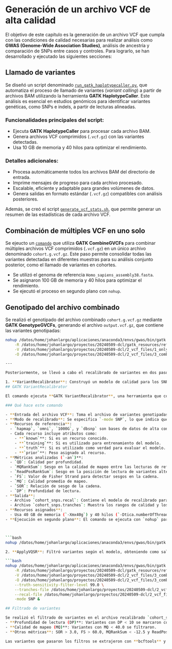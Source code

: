 # Generación de un archivo VCF de alta calidad

El objetivo de este capítulo es la generación de un archivo VCF que cumpla con las condiciones de calidad necesarias para realizar análisis como **GWAS (Genome-Wide Association Studies)**, análisis de ancestría y comparación de SNPs entre casos y controles. Para lograrlo, se han desarrollado y ejecutado las siguientes secciones:

## Llamado de variantes

Se diseñó un script denominado [`run_gatk_haplotypecaller.py`](run_gatk_haplotypecaller.py), que automatiza el proceso de llamado de variantes (*variant calling*) a partir de archivos BAM utilizando la herramienta **GATK HaplotypeCaller**. Este análisis es esencial en estudios genómicos para identificar variantes genéticas, como SNPs e indels, a partir de lecturas alineadas.

### Funcionalidades principales del script:
- Ejecuta **GATK HaplotypeCaller** para procesar cada archivo BAM.
- Genera archivos VCF comprimidos (`.vcf.gz`) con las variantes detectadas.
- Usa 10 GB de memoria y 40 hilos para optimizar el rendimiento.

### Detalles adicionales:
- Procesa automáticamente todos los archivos BAM del directorio de entrada.
- Imprime mensajes de progreso para cada archivo procesado.
- Escalable, eficiente y adaptable para grandes volúmenes de datos.
- Genera salidas en formato estándar (`.vcf.gz`) compatibles con análisis posteriores.

Además, se creó el script [`generate_vcf_stats.sh`](generate_vcf_stats.sh), que permite generar un resumen de las estadísticas de cada archivo VCF.

## Combinación de múltiples VCF en uno solo

Se ejeucto un [`comando`](comandoCombineGVCFs.txt) que utiliza **GATK CombineGVCFs** para combinar múltiples archivos VCF comprimidos (`.vcf.gz`) en un único archivo denominado `cohort.g.vcf.gz`. Este paso permite consolidar todas las variantes detectadas en diferentes muestras para su análisis conjunto posterior, como el llamado de variantes en cohortes.

- Se utilizó el genoma de referencia `Homo_sapiens_assembly38.fasta`.
- Se asignaron 100 GB de memoria y 40 hilos para optimizar el rendimiento.
- Se ejecutó el proceso en segundo plano con `nohup`.

## Genotipado del archivo combinado

Se realizó el genotipado del archivo combinado `cohort.g.vcf.gz` mediante **GATK GenotypeGVCFs**, generando el archivo `output.vcf.gz`, que contiene las variantes genotipadas:

```bash
nohup /datos/home/johanlargo/aplicaciones/anaconda3/envs/gwas/bin/gatk --java-options "-Xmx40g -Dtica.numberOfThreads=40" GenotypeGVCFs \
    -R /datos/home/johanlargo/proyectos/20240509-dcl/gatk_resources/reference_genome/Homo_sapiens_assembly38.fasta \
    -V /datos/home/johanlargo/proyectos/20240509-dcl/2_vcf_files/1_only_vcf/cohort.g.vcf.gz \
    -O /datos/home/johanlargo/proyectos/20240509-dcl/2_vcf_files/3_combine_all_vcf/output.vcf.gz &```

---

Posteriormente, se llevó a cabo el recalibrado de variantes en dos pasos:

1. **VariantRecalibrator**: Construyó un modelo de calidad para los SNPs usando recursos de referencia conocidos.
## GATK VariantRecalibrator

El comando ejecuta **GATK VariantRecalibrator**, una herramienta que construye un modelo de calidad para las variantes identificadas (en este caso, SNPs) utilizando recursos de referencia conocidos y varias métricas de calidad. 

### Qué hace este comando

- **Entrada del archivo VCF**: Toma el archivo de variantes genotipadas `output.vcf.gz` generado previamente.
- **Modo de recalibrado**: Se especifica `-mode SNP`, lo que indica que el recalibrado será aplicado exclusivamente a los SNPs.
- **Recursos de referencia**:
  - `hapmap`, `omni`, `1000G`, y `dbsnp` son bases de datos de alta confianza que proporcionan variantes conocidas para el entrenamiento del modelo.
  - Cada recurso incluye atributos como:
    - **`known`**: Si es un recurso conocido.
    - **`training`**: Si es utilizado para entrenamiento del modelo.
    - **`truth`**: Si es utilizado como verdad para evaluar el modelo.
    - **`prior`**: Peso asignado al recurso.
- **Métricas analizadas (`-an`)**:
  - `QD`: Calidad por profundidad.
  - `MQRankSum`: Sesgo en la calidad de mapeo entre las lecturas de referencia y las alternativas.
  - `ReadPosRankSum`: Sesgo en la posición de lectura de variantes alternativas frente a la referencia.
  - `FS`: Valor de Fisher Strand para detectar sesgos en la cadena.
  - `MQ`: Calidad promedio de mapeo.
  - `SOR`: Relación de sesgo de la cadena.
  - `DP`: Profundidad de lectura.
- **Salida**:
  - Archivo `cohort_snps.recal`: Contiene el modelo de recalibrado para los SNPs.
  - Archivo `cohort_snps.tranches`: Muestra los rangos de calidad y los umbrales generados.
- **Recursos asignados**:
  - Usa 40 GB de memoria (`-Xmx40g`) y 40 hilos (`-Dtica.numberOfThreads=40`) para optimizar el rendimiento.
- **Ejecución en segundo plano**: El comando se ejecuta con `nohup` para que continúe funcionando incluso si se cierra la terminal.



```bash
nohup /datos/home/johanlargo/aplicaciones/anaconda3/envs/gwas/bin/gatk --java-options "-Xmx40g -Dtica.numberOfThreads=40" VariantRecalibrator -V /datos/home/johanlargo/proyectos/20240509-dcl/2_vcf_files/3_combine_all_vcf/output.vcf.gz --trust-all-polymorphic -mode SNP --max-gaussians 6 --resource hapmap,known=false,training=true,truth=true,prior=15:/datos/home/johanlargo/proyectos/20240509-dcl/gatk_resources/hapmap_3.3.hg38.vcf.gz --resource omni,known=false,training=true,truth=true,prior=12:/datos/home/johanlargo/proyectos/20240509-dcl/gatk_resources/1000G_omni2.5.hg38.vcf.gz --resource 1000G,known=false,training=true,truth=false,prior=10:/datos/home/johanlargo/proyectos/20240509-dcl/gatk_resources/1000G_phase1.snps.high_confidence.hg38.vcf.gz --resource dbsnp,known=true,training=false,truth=false,prior=7:/datos/home/johanlargo/proyectos/20240509-dcl/gatk_resources/Homo_sapiens_assembly38.dbsnp138.vcf -an QD -an MQRankSum -an ReadPosRankSum -an FS -an MQ -an SOR -an DP -O /datos/home/johanlargo/proyectos/20240509-dcl/2_vcf_files/3_combine_all_vcf/cohort_snps.recal --tranches-file /datos/home/johanlargo/proyectos/20240509-dcl/2_vcf_files/3_combine_all_vcf/cohort_snps.tranches &

2. **ApplyVQSR**: Filtró variantes según el modelo, obteniendo como salida el archivo filtrado `cohort_snps_filtered.vcf.gz`.

```bash
nohup /datos/home/johanlargo/aplicaciones/anaconda3/envs/gwas/bin/gatk --java-options "-Xmx40g -Dtica.numberOfThreads=40" ApplyVQSR \
    -R /datos/home/johanlargo/proyectos/20240509-dcl/gatk_resources/reference_genome/Homo_sapiens_assembly38.fasta \
    -V /datos/home/johanlargo/proyectos/20240509-dcl/2_vcf_files/3_combine_all_vcf/output.vcf.gz \
    -O /datos/home/johanlargo/proyectos/20240509-dcl/2_vcf_files/3_combine_all_vcf/cohort_snps_filtered.vcf.gz \
    --truth-sensitivity-filter-level 99.0 \
    --tranches-file /datos/home/johanlargo/proyectos/20240509-dcl/2_vcf_files/3_combine_all_vcf/cohort_snps.tranches \
    --recal-file /datos/home/johanlargo/proyectos/20240509-dcl/2_vcf_files/3_combine_all_vcf/cohort_snps.recal \
    -mode SNP &

## Filtrado de variantes

Se realizó el filtrado de variantes en el archivo recalibrado `cohort_snps_filtered.vcf.gz` utilizando **GATK VariantFiltration**, aplicando umbrales específicos de calidad, como:
- **Profundidad de lectura (DP)**: Variantes con DP < 10 se marcaron como de baja calidad.
- **Calidad de mapeo (MQ)**: Variantes con MQ < 40.0 se filtraron.
- **Otras métricas**: SOR > 3.0, FS > 60.0, MQRankSum < -12.5 y ReadPosRankSum < -8.0.

Las variantes que pasaron los filtros se extrajeron con **bcftools** y se guardaron en el archivo `cohort_final_filtered.vqsr.varfilter.pass.vcf`. Este archivo fue comprimido con **bgzip** y se generó un índice con **bcftools index**, obteniendo el archivo final comprimido e indexado `cohort_final_filtered.vqsr.varfilter.pass.vcf.gz`, listo para su uso en análisis posteriores.

